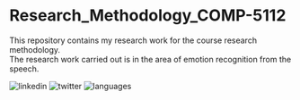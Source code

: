 # Research_Methodology_COMP-5112
This repository contains my research work for the course research methodology. <br>
The research work carried out is in the area of emotion recognition from the speech.

![linkedin](https://img.shields.io/linkedin/https://in.linkedin.com/in/devansh-mody-5013aaab)
![twitter](https://img.shields.io/twitter/follow/modydevansh?style=social)
![languages](https://img.shields.io/github/languages/count/trevortomesh/research-methods-class)

